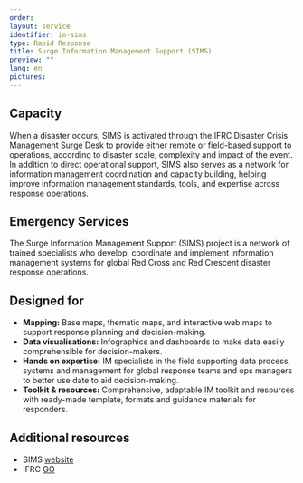 ```yaml
---
order: 
layout: service
identifier: im-sims
type: Rapid Response
title: Surge Information Management Support (SIMS)
preview: ""
lang: en
pictures:
---
```


## Capacity

When a disaster occurs, SIMS is activated through the IFRC Disaster Crisis Management Surge Desk to provide either remote or field-based support to operations, according to disaster scale, complexity and impact of the event. In addition to direct operational support, SIMS also serves as a network for information management coordination and capacity building, helping improve information management standards, tools, and expertise across response operations.

## Emergency Services

The Surge Information Management Support (SIMS) project is a network of trained specialists who develop, coordinate and implement information management systems for global Red Cross and Red Crescent disaster response operations.

## Designed for

- **Mapping:** Base maps, thematic maps, and interactive web maps to support response planning and decision-making.
- **Data visualisations:** Infographics and dashboards to make data easily comprehensible for decision-makers.
- **Hands on expertise:** IM specialists in the field supporting data process, systems and management for global response teams and ops managers to better use date to aid decision-making.
- **Toolkit & resources:** Comprehensive, adaptable IM toolkit and resources with ready-made template, formats and guidance materials for responders.

## Additional resources

- SIMS [website](http://rcrcsims.org/)
- IFRC [GO](https://go.ifrc.org/)
